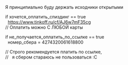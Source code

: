 Я принципиально буду держать исходники открытыми

if хочется_оплатить_спиздинг == true  
  https://www.tinkoff.ru/cf/AJ6w7mF35cg  
// Оплатить можно С ЛЮБОЙ карты
  
if не_получается_оплатить_по_ссылке == true  
  номер_сбера = 4274320061618800  
  
// Строго рекомендуется платить по ссылке,  
//   я сбером стараюсь не пользоваться :С

